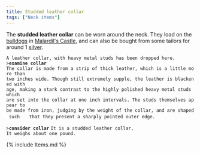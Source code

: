 ```yaml
---
title: Studded leather collar
tags: ["Neck items"]
---
```

The **studded leather collar** can be worn around the neck. They load on
the [bulldogs](bulldog "wikilink") in [Malardil's
Castle](Malardil's_Castle "wikilink"), and can also be bought from some
tailors for around 1 [silver](silver "wikilink").

`A leather collar, with heavy metal studs has been dropped here.`
`>`**`examine collar`**
`The collar is made from a strip of thick leather, which is a little more than`
`two inches wide. Though still extremely supple, the leather is blackened with`
`age, making a stark contrast to the highly polished heavy metal studs which   `
`are set into the collar at one inch intervals. The studs themselves appear to`
`be made from iron, judging by the weight of the collar, and are shaped such   `
`that they present a sharply pointed outer edge.`

`>`**`consider collar`**
`It is a studded leather collar.`
`It weighs about one pound.`

{% include Items.md %}
